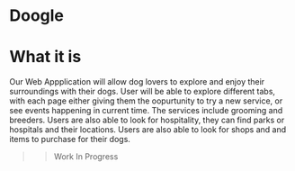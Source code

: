 # Doogle

# What it is

Our Web Appplication will allow dog lovers to explore and enjoy their surroundings with their dogs.
User will be able to explore different tabs, with each page either giving them the oopurtunity to try a new service, or see events happening in current time. The services include grooming and breeders. Users are also able to look for hospitality, they can find parks or hospitals and their locations. Users are also able to look for shops and and items to purchase for their dogs. 

>> Work In Progress
